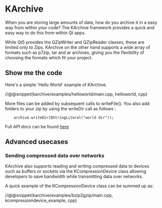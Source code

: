 # KArchive

When you are storing large amounts of data, how do you archive it in
a easy way from within your code? The KArchive framework provides a quick
and easy way to do this from within Qt apps.

While Qt5 provides the QZipWriter and QZipReader classes, these are limited
only to Zips. KArchive on the other hand supports a wide array of formats
such as p7zip, tar and ar archives, giving you the flexibility of
choosing the formats which fit your project.

## Show me the code

Here's a simple 'Hello World' example of KArchive.

//@@snippet(karchive/examples/helloworld/main.cpp, helloworld, cpp)

More files can be added by subsequent calls to writeFile(). You also add folders
to your zip by using the writeDir call as follows :

~~~ {#worldDirExample .cpp}
    archive.writeDir(QStringLiteral("world dir"));
~~~

Full API docs can be found [here](http://api.kde.org/frameworks-api/frameworks5-apidocs/karchive/html/index.html)

## Advanced usecases

### Sending compressed data over networks
KArchive also supports reading and writing compressed data to devices such as
buffers or sockets via the KCompressionDevice class allowing developers to save
bandwidth while transmitting data over networks.

A quick example of the KCompressionDevice class can be summed up as:

//@@snippet(karchive/examples/bzip2gzip/main.cpp, kcompressiondevice_example, cpp)
